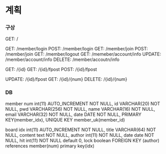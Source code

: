 # 계획

### 구상
GET: /



GET: /member/login
POST: /member/login
GET: /member/join
POST: /member/join
GET: /member/logout
GET: /memeber/account/info
UPDATE: /member/account/info
DELETE: /member/accoutn/info



GET: /{id}
GET: /{id}/fpost
POST: /{id}/fpost

UPDATE: /{id}/fpost
GET: /{id}/{num}
DELETE: /{id}/{num}

### DB
member
num int(11) AUTO_INCREMENT NOT NULL,
id VARCHAR(20) NOT NULL,
pwd VARCHAR(256) NOT NULL,
name VARCHAR(16) NOT NULL,
email VARCHAR(32) NOT NULL,
date DATE NOT NULL,
PRIMARY KEY(member_idx),
UNIQUE KEY member_uk(member_id)

board
idx int(11) AUTO_INCREMENT NOT NULL,
title VARCHAR(64) NOT NULL,
content text NOT NULL,
author int(11) NOT NULL,
date date NOT NULL,
hit int(11) NOT NULL default 0,
lock boolean
FOREIGN KEY (author) references member(num)
primary key(idx)